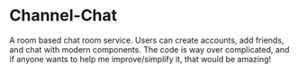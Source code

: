 # Channel-Chat
A room based chat room service. Users can create accounts, add friends, and chat with modern components. The code is way over complicated, and if anyone wants to help me improve/simplify it, that would be amazing!
